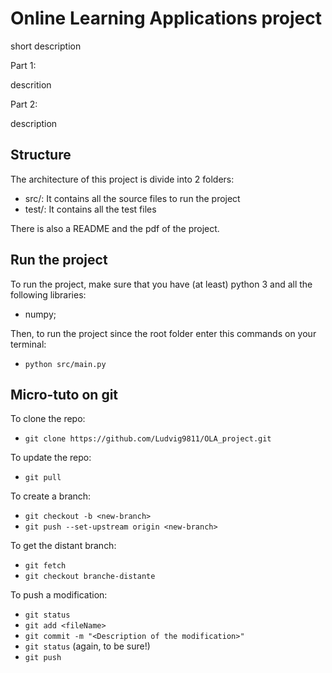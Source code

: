 # Online Learning Applications project

short description

Part 1:

descrition


Part 2:

description



## Structure

The architecture of this project is divide into 2 folders:

- src/: It contains all the source files to run the project
- test/: It contains all the test files

There is also a README and the pdf of the project.


## Run the project

To run the project, make sure that you have (at least) python 3 and all the following libraries:

- numpy;

Then, to run the project since the root folder enter this commands on your terminal:

- `python src/main.py`


## Micro-tuto on git

To clone the repo:

- `git clone https://github.com/Ludvig9811/OLA_project.git`

To update the repo:

- `git pull`

To create a branch:

* `git checkout -b <new-branch>`
* `git push --set-upstream origin <new-branch>`

To get the distant branch:

* `git fetch`
* `git checkout branche-distante`

To push a modification:

- `git status`
- `git add <fileName>`
- `git commit -m "<Description of the modification>"`
- `git status` (again, to be sure!)
- `git push`
